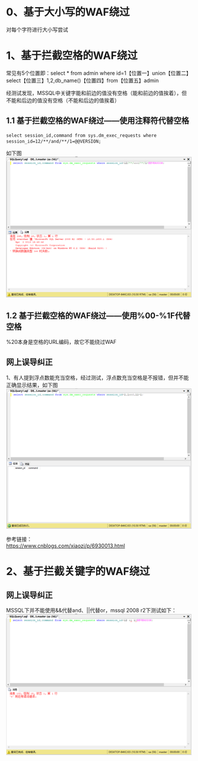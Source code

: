 # 0、基于大小写的WAF绕过
对每个字符进行大小写尝试

# 1、基于拦截空格的WAF绕过
常见有5个位置即：select * from admin where id=1【位置一】union【位置二】select【位置三】1,2,db_name()【位置四】from【位置五】admin

经测试发现，MSSQL中关键字能和前边的值没有空格（能和前边的值挨着），但不能和后边的值没有空格（不能和后边的值挨着）

## 1.1 基于拦截空格的WAF绕过——使用注释符代替空格
```
select session_id,command from sys.dm_exec_requests where session_id=12/**/and/**/1=@@VERSION;
```
如下图  
![image](./pic/0.png)
## 1.2 基于拦截空格的WAF绕过——使用%00-%1F代替空格
%20本身是空格的URL编码，故它不能绕过WAF

## 网上误导纠正
1、有人提到浮点数能充当空格，经过测试，浮点数充当空格是不报错，但并不能正确显示结果，如下图  
![image](./pic/1.png)

参考链接：  
https://www.cnblogs.com/xiaozi/p/6930013.html

# 2、基于拦截关键字的WAF绕过
## 网上误导纠正
MSSQL下并不能使用&&代替and、||代替or，mssql 2008 r2下测试如下：  
![image](./pic/2.png)
